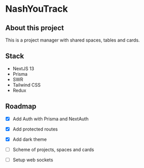 # NashYouTrack

## About this project

This is a project manager with shared spaces, tables and cards.

## Stack

- NextJS 13
- Prisma
- SWR
- Tailwind CSS
- Redux

## Roadmap

- [x] Add Auth with Prisma and NextAuth
- [x] Add protected routes
- [x] Add dark theme
- [ ] Scheme of projects, spaces and cards
- [ ] Setup web sockets

